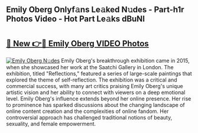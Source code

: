 ## Emily Oberg Onlyf𝚊ns Le𝚊ked N𝚞des - Part-h1r Photos Video - Hot Part Le𝚊ks dBuNl

# <h2><a href="http://ab8456.deff.icu/?id=Emily+Oberg">🔗 New 👉🔴 Emily Oberg VIDEO Photos</a></h2>

[![Emily Oberg N𝚞des](https://i.imgur.com/rIISA9y.gif)](http://ab8456.deff.icu/?id=Emily+Oberg)
Emily Oberg's breakthrough exhibition came in 2015, when she showcased her work at the Saatchi Gallery in London. The exhibition, titled "Reflections," featured a series of large-scale paintings that explored the theme of self-reflection. The exhibition was a critical and commercial success, with many art critics praising Emily Oberg's unique artistic vision and her ability to connect with viewers on a deep emotional level. Emily Oberg's influence extends beyond her online presence. Her rise to prominence has sparked discussions about the changing landscape of online content creation and the complexities of online fandom. Her controversial approach has challenged traditional notions of beauty, sexuality, and female empowerment.
